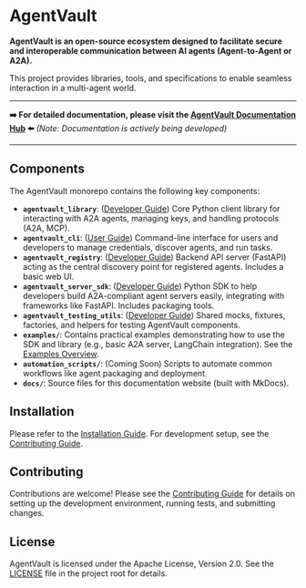 # AgentVault

**AgentVault is an open-source ecosystem designed to facilitate secure and interoperable communication between AI agents (Agent-to-Agent or A2A).**

This project provides libraries, tools, and specifications to enable seamless interaction in a multi-agent world.

---

**➡️ For detailed documentation, please visit the [AgentVault Documentation Hub](index.md) ⬅️**
*(Note: Documentation is actively being developed)*

---

## Components

The AgentVault monorepo contains the following key components:

*   **`agentvault_library`**: ([Developer Guide](developer_guide/library.md)) Core Python client library for interacting with A2A agents, managing keys, and handling protocols (A2A, MCP).
*   **`agentvault_cli`**: ([User Guide](user_guide/cli.md)) Command-line interface for users and developers to manage credentials, discover agents, and run tasks.
*   **`agentvault_registry`**: ([Developer Guide](developer_guide/registry.md)) Backend API server (FastAPI) acting as the central discovery point for registered agents. Includes a basic web UI.
*   **`agentvault_server_sdk`**: ([Developer Guide](developer_guide/server_sdk.md)) Python SDK to help developers build A2A-compliant agent servers easily, integrating with frameworks like FastAPI. Includes packaging tools.
*   **`agentvault_testing_utils`**: ([Developer Guide](developer_guide/testing.md)) Shared mocks, fixtures, factories, and helpers for testing AgentVault components.
*   **`examples/`**: Contains practical examples demonstrating how to use the SDK and library (e.g., basic A2A server, LangChain integration). See the [Examples Overview](examples.md).
*   **`automation_scripts/`**: (Coming Soon) Scripts to automate common workflows like agent packaging and deployment.
*   **`docs/`**: Source files for this documentation website (built with MkDocs).

## Installation

Please refer to the [Installation Guide](installation.md). For development setup, see the [Contributing Guide](CONTRIBUTING.md).

## Contributing

Contributions are welcome! Please see the [Contributing Guide](CONTRIBUTING.md) for details on setting up the development environment, running tests, and submitting changes.

## License

AgentVault is licensed under the Apache License, Version 2.0. See the [LICENSE](../LICENSE) file in the project root for details.
